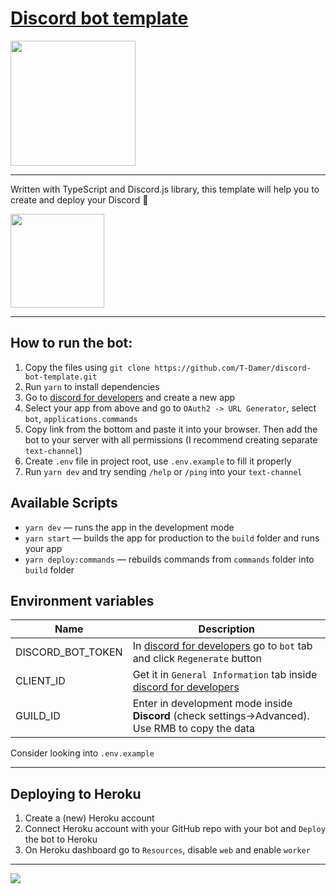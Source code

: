 # [Discord bot template](https://discord.com/api/oauth2/authorize?client_id=928264902181789806&permissions=0&scope=bot%20applications.commands)

<a href="https://discord.com/api/oauth2/authorize?client_id=928264902181789806&permissions=0&scope=bot%20applications.commands"><img src="https://user-images.githubusercontent.com/49658988/146060134-e174115a-75f3-4b9e-922d-a76be3606b40.png" height="200px" width="200px" /></a>

---

Written with TypeScript and Discord.js library, this template will help you to create and deploy your Discord 🤖

<a href="https://discord.com/api/oauth2/authorize?client_id=928264902181789806&permissions=0&scope=bot%20applications.commands"><img src="https://user-images.githubusercontent.com/49658988/148528450-63d0f1d7-19e7-40d5-9166-e6f10b82ee39.png" width="150"/></a>

---

## How to run the bot:

1. Copy the files using `git clone https://github.com/T-Damer/discord-bot-template.git`
2. Run `yarn` to install dependencies
3. Go to [discord for developers](discordDevs) and create a new app
4. Select your app from above and go to `OAuth2 -> URL Generator`, select `bot`, `applications.commands`
5. Copy link from the bottom and paste it into your browser. Then add the bot to your server with all permissions (I recommend creating separate `text-channel`)
6. Create `.env` file in project root, use `.env.example` to fill it properly
7. Run `yarn dev` and try sending `/help` or `/ping` into your `text-channel`

## Available Scripts

- `yarn dev` — runs the app in the development mode
- `yarn start` — builds the app for production to the `build` folder and runs your app
- `yarn deploy:commands` — rebuilds commands from `commands` folder into `build` folder

## Environment variables

| Name              | Description                                                                                       |
| ----------------- | ------------------------------------------------------------------------------------------------- |
| DISCORD_BOT_TOKEN | In [discord for developers](discorddevs) go to `bot` tab and click `Regenerate` button            |
| CLIENT_ID         | Get it in `General Information` tab inside [discord for developers](discorddevs)                  |
| GUILD_ID          | Enter in development mode inside **Discord** (check settings->Advanced). Use RMB to copy the data |

Consider looking into `.env.example`

---

## Deploying to Heroku

1. Create a (new) Heroku account
2. Connect Heroku account with your GitHub repo with your bot and `Deploy` the bot to Heroku
3. On Heroku dashboard go to `Resources`, disable `web` and enable `worker`

---

<a href="https://www.buymeacoffee.com/tdamer"><img src="https://img.buymeacoffee.com/button-api/?text=Support me with a coffee&emoji=☕️&slug=tdamer&button_colour=ffcc33&font_colour=000&font_family=Lato&outline_colour=000&coffee_colour=000"></a>

[discorddevs]: https://discord.com/developers
